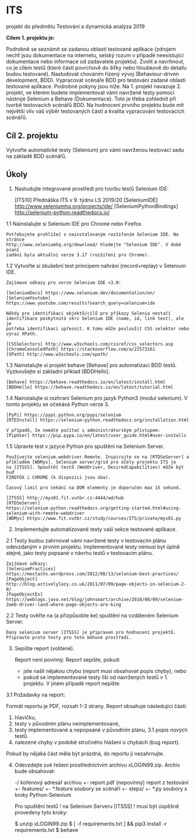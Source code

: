 # ITS
projekt do předmětu Testování a dynamická analýza 2019

**Cílem 1. projektu je:**

Podrobně se seznámit se zadanou oblastí testované aplikace (zdrojem nechť jsou dokumentace na internetu, selský rozum v případě neexistující dokumentace nebo informace od zadavatele projektu). Zvolit a navrhnout, co je cílem testů (které části povrchově do šířky nebo hloubkově do detailu budou testované).
Nastudovat chováním řízený vývoj (Behaviour-driven development, BDD).
Vypracovat scénáře BDD pro testování zadané oblasti testované aplikace. Podrobné pokyny jsou níže.
Na 1. projekt navazuje 2. projekt, ve kterém budete implementovat vámi navržené testy pomocí nástroje Selenium a Behave (Dokumentace). Toto je třeba zohlednit při tvorbě testovacích scénářů BDD. Na hodnocení prvního projektu bude mít největší vliv váš výběr testovaných částí a kvalita vypracování testovacích scénářů.


**Cíl 2. projektu**
---

Vytvořte automatické testy (Selenium) pro vámi navrženou testovací sadu na 
základě BDD scénářů.

Úkoly
-----

1. Nastudujte integrované prostředí pro tvorbu testů Selenium IDE:

    [ITS10] Přednáška ITS v 9. týdnu LS 2019/20
    [SeleniumIDE] http://www.seleniumhq.org/projects/ide/
    [SeleniumPythonBindings] http://selenium-python.readthedocs.io/

1.1 Nainstalujte si Selenium IDE pro Chrome nebo Firefox.

    Potřebujete prohlížeč s nainstalovaným rozšířením Selenium IDE. Na stránce
    http://www.seleniumhq.org/download/ hledejte "Selenium IDE". V době psaní
    zadání byla aktuální verze 3.17 (rozšíření pro Chrome).

1.2 Vytvořte si zkušební test principem nahrání (record+replay) v Selenium IDE.

    Zajímavé odkazy pro verze Selenium IDE <3.0:

    [SeleniumDocs] https://www.selenium.dev/documentation/en/
    [SeleniumYoutube]
    https://www.youtube.com/results?search_query=selenium+ide

    Někdy pro identifikaci objektů/cílů pro příkazy Selenia nestačí
    identifikace poskytnutá skrz Selenium IDE (name, id, link text), ale je
    potřeba identifikaci upřesnit. K tomu může posloužit CSS selektor nebo
    výraz XPath.

    [CSSSelectors] http://www.w3schools.com/cssref/css_selectors.asp
    [ChromeConsoleXPath] https://stackoverflow.com/a/22573161
    [XPath] http://www.w3schools.com/xpath/

1.3 Nainstalujte si projekt behave [Behave] pro automatizaci BDD testů. Vyzkoušejte
    si základní příklad [BDDHello].

    [Behave] https://behave.readthedocs.io/en/latest/install.html
    [BDDHello] https://behave.readthedocs.io/en/latest/tutorial.html

1.4 Nainstalujte si rozhraní Selenium pro jazyk Python3 (modul selenium). V tomto
    projektu se očekává Python verze 3.

    [PyPi] https://pypi.python.org/pypi/selenium
    [RTDInstall] https://selenium-python.readthedocs.org/installation.html

    V případě, že nemáte počítač s administrátorským přístupem:
    [PipUser] https://pip.pypa.io/en/latest/user_guide.html#user-installs

1.5 Upravte test v jazyce Python pro spuštění na Selenium Server.

    Používejte selenium.webdriver.Remote. Inspirujte se na [RTDSeServer] a
    příkladem [WDMys]. Selenium server/grid pro účely projektu ITS je
    na [ITSSS]. Spouštěč testů (WebDriver, DesiredCapabilities) může být buď
    FIREFOX i CHROME (k dispozici jsou oba).

    Časový limit pro čekání na DOM elementy je doporučen max 15 sekund.

    [ITSSS] http://mys01.fit.vutbr.cz:4444/wd/hub
    [RTDSeServer]
    https://selenium-python.readthedocs.org/getting-started.html#using-selenium-with-remote-webdriver
    [WDMys] https://www.fit.vutbr.cz/study/courses/ITS/private/mys01.py

2. Implementujte automatizované testy vaší sekce testované aplikace.

2.1 Testy budou zahrnovat vámi navržené testy v testovacím plánu odevzdaným
    v prvním projektu. Implementované testy nemusí byt úplně stejné, jako testy
    popsané v návrhu testů v testovacím plánu.

    Zajímavé odkazy:
    [SeleniumPractices]
    https://mestachs.wordpress.com/2012/08/13/selenium-best-practices/
    [PageObject]
    http://blog.activelylazy.co.uk/2011/07/09/page-objects-in-selenium-2-0/
    [PageObjectEx]
    https://weblogs.java.net/blog/johnsmart/archive/2010/08/09/selenium-2web-driver-land-where-page-objects-are-king

2.2 Testy ověřte na (a přizpůsobte ke) spuštění na vzdáleném Selenium Server.

    Daný selenium server [ITSSS] je připraven pro hodnocení projektů.
    Připravte proto testy pro toto běhové prostředí.

3. Sepište report (volitené).

   Report není povinný. Report sepište, pokud:
     * jste našli nějakou chybu (report musí obsahovat popis chyby), nebo
     * pokud se implementované testy liší od navržených testů v 1. projektu.
   V jiném případě report nepište.

3.1 Požadavky na report:

  Formát reportu je PDF, rozsah 1-3 strany. Report obsahuje následující části:

  1. hlavičku,
  2. testy v původním plánu neimplementované,
  3. testy implementované a nepopsané v původním plánu,
  3.1 popis nových testů.
  4. nalezené chyby v podobě stručného hlášení o chybách (bug report).

  Pokud by nějaká část měla být prázdná, do reportu ji nezahrnujte.

4. Odevzdejte své řešení prostřednictvím archivu xLOGIN99.zip. Archiv bude
   obsahovat:

    -/                  kořenový adresář archivu
     +- report.pdf      (nepovinný) report z testování
     +- features/
        +- *.feature    soubory se scénáři
        +- steps/
           +- *.py      soubory s kroky Python-Selenium


   Pro spuštění testů ! na Selenium Serveru [ITSSS] ! musí být úspěšně
   provedeny tyto kroky:

   $ unzip xLOGIN99.zip
   $ [ -f requirements.txt ] && pip3 install -r requirements.txt
   $ behave
